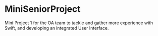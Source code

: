 # MiniSeniorProject
Mini Project 1 for the OA team to tackle and gather more experience with Swift, and developing an integrated User Interface.
